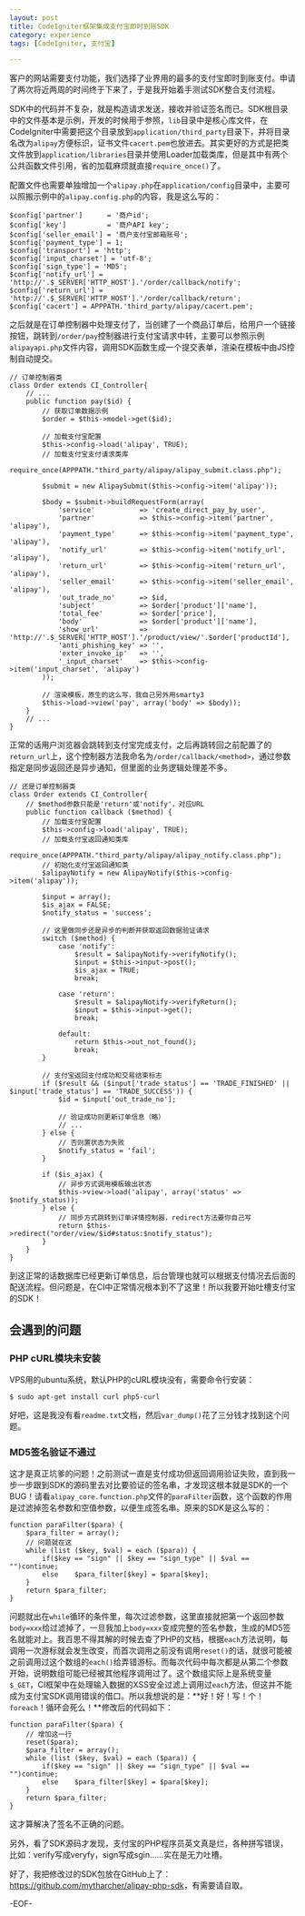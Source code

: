 ```yaml
---
layout: post
title: CodeIgniter框架集成支付宝即时到账SDK
category: experience
tags: [CodeIgniter, 支付宝]

---
```


客户的网站需要支付功能，我们选择了业界用的最多的支付宝即时到账支付。申请了两次将近两周的时间终于下来了，于是我开始着手测试SDK整合支付流程。

SDK中的代码并不复杂，就是构造请求发送，接收并验证签名而已。SDK根目录中的文件基本是示例，开发的时候用于参照，`lib`目录中是核心库文件，在CodeIgniter中需要把这个目录放到`application/third_party`目录下，并将目录名改为`alipay`方便标识，证书文件`cacert.pem`也放进去。其实更好的方式是把类文件放到`application/libraries`目录并使用Loader加载类库，但是其中有两个公共函数文件引用，省的加载麻烦就直接`require_once()`了。

配置文件也需要单独增加一个`alipay.php`在`application/config`目录中，主要可以照搬示例中的`alipay.config.php`的内容，我是这么写的：

	$config['partner']      = '商户id';
	$config['key']          = '商户API key';
	$config['seller_email'] = '商户支付宝邮箱账号';
	$config['payment_type'] = 1;
	$config['transport'] = 'http';
	$config['input_charset'] = 'utf-8';
	$config['sign_type'] = 'MD5';
	$config['notify_url'] = 'http://'.$_SERVER['HTTP_HOST'].'/order/callback/notify';
	$config['return_url'] = 'http://'.$_SERVER['HTTP_HOST'].'/order/callback/return';
	$config['cacert'] = APPPATH.'third_party/alipay/cacert.pem';

之后就是在订单控制器中处理支付了，当创建了一个商品订单后，给用户一个链接按钮，跳转到`/order/pay`控制器进行支付宝请求中转，主要可以参照示例`alipayapi.php`文件内容，调用SDK函数生成一个提交表单，渲染在模板中由JS控制自动提交。

	// 订单控制器类
	class Order extends CI_Controller{
		// ...
		public function pay($id) {
			// 获取订单数据示例
			$order = $this->model->get($id);

			// 加载支付宝配置
			$this->config->load('alipay', TRUE);
			// 加载支付宝支付请求类库
			require_once(APPPATH."third_party/alipay/alipay_submit.class.php");

			$submit = new AlipaySubmit($this->config->item('alipay'));

			$body = $submit->buildRequestForm(array(
				'service'           => 'create_direct_pay_by_user',
				'partner'           => $this->config->item('partner', 'alipay'),
				'payment_type'      => $this->config->item('payment_type', 'alipay'),
				'notify_url'        => $this->config->item('notify_url', 'alipay'),
				'return_url'        => $this->config->item('return_url', 'alipay'),
				'seller_email'      => $this->config->item('seller_email', 'alipay'),
				'out_trade_no'      => $id,
				'subject'	        => $order['product']['name'],
				'total_fee'         => $order['price'],
				'body'              => $order['product']['name'],
				'show_url'          => 'http://'.$_SERVER['HTTP_HOST'].'/product/view/'.$order['productId'],
				'anti_phishing_key' => '',
				'exter_invoke_ip'   => '',
				'_input_charset'    => $this->config->item('input_charset', 'alipay')
			));

			// 渲染模板，原生的这么写，我自己另外用smarty3
			$this->load->view('pay', array('body' => $body));
		}
		// ...
	}

正常的话用户浏览器会跳转到支付宝完成支付，之后再跳转回之前配置了的`return_url`上，这个控制器方法我命名为`/order/callback/<method>`，通过参数指定是同步返回还是异步通知，但里面的业务逻辑处理差不多。

	// 还是订单控制器类
	class Order extends CI_Controller{
		// $method参数只能是'return'或'notify'，对应URL
		public function callback ($method) {
			// 加载支付宝配置
			$this->config->load('alipay', TRUE);
			// 加载支付宝返回通知类库
			require_once(APPPATH."third_party/alipay/alipay_notify.class.php");
			// 初始化支付宝返回通知类
			$alipayNotify = new AlipayNotify($this->config->item('alipay'));

			$input = array();
			$is_ajax = FALSE;
			$notify_status = 'success';

			// 这里做同步还是异步的判断并获取返回数据验证请求
			switch ($method) {
				case 'notify':
					$result = $alipayNotify->verifyNotify();
					$input = $this->input->post();
					$is_ajax = TRUE;
					break;

				case 'return':
					$result = $alipayNotify->verifyReturn();
					$input = $this->input->get();
					break;
				
				default:
					return $this->out_not_found();
					break;
			}

			// 支付宝返回支付成功和交易结束标志
			if ($result && ($input['trade_status'] == 'TRADE_FINISHED' || $input['trade_status'] == 'TRADE_SUCCESS')) {
				$id = $input['out_trade_no'];

				// 验证成功则更新订单信息（略）
				// ...
			} else {
				// 否则置状态为失败
				$notify_status = 'fail';
			}

			if ($is_ajax) {
				// 异步方式调用模板输出状态
				$this->view->load('alipay', array('status' => $notify_status));
			} else {
				// 同步方式跳转到订单详情控制器，redirect方法要你自己写
				return $this->redirect("order/view/$id#status:$notify_status");
			}
		}
	}

到这正常的话数据库已经更新订单信息，后台管理也就可以根据支付情况去后面的配送流程。但问题是，在CI中正常情况根本到不了这里！所以我要开始吐槽支付宝的SDK！

## 会遇到的问题 ##

### PHP cURL模块未安装 ###

VPS用的ubuntu系统，默认PHP的cURL模块没有，需要命令行安装：

	$ sudo apt-get install curl php5-curl

好吧，这是我没有看`readme.txt`文档，然后`var_dump()`花了三分钱才找到这个问题。

### MD5签名验证不通过 ###

这才是真正坑爹的问题！之前测试一直是支付成功但返回调用验证失败，直到我一步一步跟到SDK的源码里去对比要验证的签名串，才发现这根本就是SDK的一个BUG！请看`alipay_core.function.php`文件的`paraFilter`函数，这个函数的作用是过滤掉签名参数和空值参数，以便生成签名串。原来的SDK是这么写的：

	function paraFilter($para) {
		$para_filter = array();
		// 问题就在这
		while (list ($key, $val) = each ($para)) {
			if($key == "sign" || $key == "sign_type" || $val == "")continue;
			else	$para_filter[$key] = $para[$key];
		}
		return $para_filter;
	}

问题就出在`while`循环的条件里，每次过滤参数，这里直接就把第一个返回参数`body=xxx`给过滤掉了，一旦我加上`body=xxx`变成完整的签名参数，生成的MD5签名就能对上。我百思不得其解的时候去查了PHP的文档，根据`each`方法说明，每调用一次游标就会发生改变，而首次调用之前没有调用`reset()`的话，就很可能被之前调用过这个数组的`each()`给弄错游标。而每次代码中每次都是从第二个参数开始，说明数组可能已经被其他程序调用过了。这个数组实际上是系统变量`$_GET`，CI框架中在处理输入数据的XSS安全过滤上调用过`each`方法，但这并不能成为支付宝SDK调用错误的借口。所以我想说的是：**好！好！写！个！`foreach`！循环会死么！**修改后的代码如下：

	function paraFilter($para) {
		// 增加这一行
		reset($para);
		$para_filter = array();
		while (list ($key, $val) = each ($para)) {
			if($key == "sign" || $key == "sign_type" || $val == "")continue;
			else	$para_filter[$key] = $para[$key];
		}
		return $para_filter;
	}

这才算解决了签名不正确的问题。

另外，看了SDK源码才发现，支付宝的PHP程序员英文真是烂，各种拼写错误，比如：verify写成veryfy，sign写成sgin……实在是无力吐槽。

好了，我把修改过的SDK包放在GitHub上了：<https://github.com/mytharcher/alipay-php-sdk>，有需要请自取。

-EOF-
